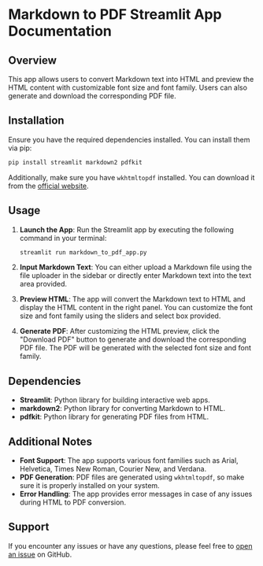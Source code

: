 

# Markdown to PDF Streamlit App Documentation

## Overview

 This app allows users to convert Markdown text into HTML and preview the HTML content with customizable font size and font family. Users can also generate and download the corresponding PDF file.

## Installation

Ensure you have the required dependencies installed. You can install them via pip:

```bash
pip install streamlit markdown2 pdfkit
```

Additionally, make sure you have `wkhtmltopdf` installed. You can download it from the [official website](https://wkhtmltopdf.org/downloads.html).

## Usage

1. **Launch the App**: Run the Streamlit app by executing the following command in your terminal:

    ```bash
    streamlit run markdown_to_pdf_app.py
    ```

2. **Input Markdown Text**: You can either upload a Markdown file using the file uploader in the sidebar or directly enter Markdown text into the text area provided.

3. **Preview HTML**: The app will convert the Markdown text to HTML and display the HTML content in the right panel. You can customize the font size and font family using the sliders and select box provided.

4. **Generate PDF**: After customizing the HTML preview, click the "Download PDF" button to generate and download the corresponding PDF file. The PDF will be generated with the selected font size and font family.

## Dependencies

- **Streamlit**: Python library for building interactive web apps.
- **markdown2**: Python library for converting Markdown to HTML.
- **pdfkit**: Python library for generating PDF files from HTML.

## Additional Notes

- **Font Support**: The app supports various font families such as Arial, Helvetica, Times New Roman, Courier New, and Verdana.
- **PDF Generation**: PDF files are generated using `wkhtmltopdf`, so make sure it is properly installed on your system.
- **Error Handling**: The app provides error messages in case of any issues during HTML to PDF conversion.

## Support

If you encounter any issues or have any questions, please feel free to [open an issue](https://github.com/jebinshaju/markdown_to_pdf/issues) on GitHub.


